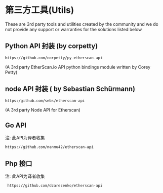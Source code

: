 # 第三方工具(Utils)


These are 3rd party tools and utilities created by the community and we do not provide any support or warranties for the solutions listed below

## Python API 封装 (by corpetty)

```
https://github.com/corpetty/py-etherscan-api
```

(A 3rd party EtherScan.io API python bindings module written by Corey Petty)

## node API 封装 ( by Sebastian Schürmann)


```
https:/github.com/sebs/etherscan-api
```

(A 3rd party Node API for Etherscan)

## Go API

注: 此API为译者收集

```
https://github.com/nanmu42/etherscan-api
```

## Php 接口

注: 此API为译者收集

```
 https://github.com/dzarezenko/etherscan-api
```
